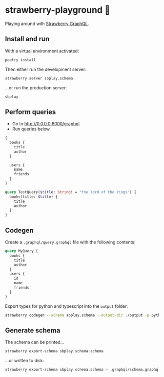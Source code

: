 # strawberry-playground 🍓

Playing around with [Strawberry GraphQL](https://strawberry.rocks).

## Install and run

With a virtual environment activated:

```bash
poetry install
```

Then either run the development server:

```bash
strawberry server sbplay.schema
```

...or run the production server:

```bash
sbplay
```

## Perform queries

- Go to http://0.0.0.0:8000/graphql
- Run queries below

```graphql
{
  books {
    title
    author
  }

  users {
    name
    friends
  }
}
```

```graphql
query TestQuery($title: String! = "the lord of the rings") {
  books(title: $title) {
    title
    author
  }
}
```

## Codegen

Create a `.graphql/query.graphql` file with the following contents:

```graphql
query MyQuery {
  books {
    title
    author
  }
  users {
    id
    name
    friends
  }
}
```

Export types for python and typescript into the `output` folder:

```bash
strawberry codegen --schema sbplay.schema --output-dir ./output -p python -p typescript .graphql/query.graphql
```

## Generate schema

The schema can be printed...

```bash
strawberry export-schema sbplay.schema:schema
```

...or written to disk:

```bash
strawberry export-schema sbplay.schema:schema > .graphql/schema.graphql
```
